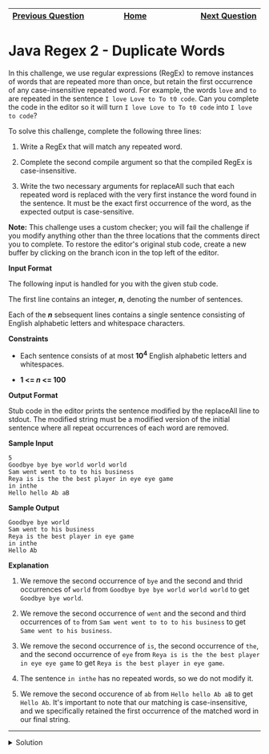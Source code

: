 | <img width=1000>[Previous Question](https://github.com/Kevin-Lago/java-hackerrank-solutions/tree/main/src/java.strings/java_regex)</img> | <img width=1000>[Home](https://github.com/Kevin-Lago/java-hackerrank-solutions)</img> | <img width=1000>[Next Question](https://github.com/Kevin-Lago/java-hackerrank-solutions/tree/main/src/java.strings/tag_content_extractor)</img> |
|:---|:---:|---:|

# Java Regex 2 - Duplicate Words

In this challenge, we use regular expressions (RegEx) to remove instances of words that are repeated more than once, but retain the first occurrence of any case-insensitive repeated word. For example, the words ```love``` and ```to``` are repeated in the sentence ```I love Love to To t0 code```. Can you complete the code in the editor so it will turn ```I love Love to To t0 code``` into ```I love to code```?

To solve this challenge, complete the following three lines:

1. Write a RegEx that will match any repeated word.

2. Complete the second compile argument so that the compiled RegEx is case-insensitive.

3. Write the two necessary arguments for replaceAll such that each repeated word is replaced with the very first instance the word found in the sentence. It must be the exact first occurrence of the word, as the expected output is case-sensitive.

__Note:__ This challenge uses a custom checker; you will fail the challenge if you modify anything other than the three locations that the comments direct you to complete. To restore the editor's original stub code, create a new buffer by clicking on the branch icon in the top left of the editor.

__Input Format__

The following input is handled for you with the given stub code.

The first line contains an integer, ___n___, denoting the number of sentences.

Each of the ___n___ sebsequent lines contains a single sentence consisting of English alphabetic letters and whitespace characters.

__Constraints__

- Each sentence consists of at most __10<sup>4</sup>__ English alphabetic letters and whitespaces.

- __1 <= _n_ <= 100__

__Output Format__

Stub code in the editor prints the sentence modified by the replaceAll line to stdout. The modified string must be a modified version of the initial sentence where all repeat occurrences of each word are removed.

__Sample Input__

```
5
Goodbye bye bye world world world
Sam went went to to to his business
Reya is is the the best player in eye eye game
in inthe
Hello hello Ab aB
```

__Sample Output__

```
Goodbye bye world
Sam went to his business
Reya is the best player in eye game
in inthe
Hello Ab
```

__Explanation__

1. We remove the second occurrence of ```bye``` and the second and thrid occurrences of ```world``` from ```Goodbye bye bye world world world``` to get ```Goodbye bye world```.

2. We remove the second occurrence of ```went``` and the second and third occurrences of ```to``` from ```Sam went went to to to his business``` to get ```Same went to his business```.

3. We remove the second occurrence of ```is```, the second occurrence of ```the```, and the second occurrence of ```eye``` from ```Reya is is the the best player in eye eye game``` to get ```Reya is the best player in eye game```.

4. The sentence ```in inthe``` has no repeated words, so we do not modify it.

5. We remove the second occurence of ```ab``` from ```Hello hello Ab aB``` to get ```Hello Ab```. It's important to note that our matching is case-insensitive, and we specifically retained the first occurrence of the matched word in our final string.

---

<details><summary>Solution</summary>
    
```java
public static void main(String[] args) {
    String regex = "\\b(\\w+)(?:\\W+\\1\\b)+";
    Pattern p = Pattern.compile(regex, Pattern.CASE_INSENSITIVE);

    Scanner in = new Scanner(System.in);
    int numSentences = Integer.parseInt(in.nextLine());

    while (numSentences-- > 0) {
        String input = in.nextLine();

        Matcher m = p.matcher(input);

        // Check for subsequences of input that match the compiled pattern
        while (m.find()) {
            input = input.replaceAll(m.group(), m.group(1));
        }

        // Prints the modified sentence.
        System.out.println(input);
    }

    in.close();
}
```
</details>
